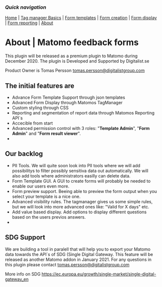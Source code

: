 ### *Quick navigation*

[Home](./index.md) | [Tag manager Basics](./tag-manager-basics.md) | [Form templates](./form-templates.md) | [Form creation](./form-creation.md) | [Form display](./form-display.md) | [Form reporting](./form-reporting.md) | [About](./about.md)

# About | Matomo feedback forms
This plugin will be released as a premium plugin to Matomo during December 2020.
The plugin is Developed and Supported by Digitalist.se

Product Owner is Tomas Persson
tomas.persson@digitalistgroup.com

## The initial features are
- Advance Form Template Support through json templates
- Advanced Form Display through Matomos TagManager
- Custom styling through CSS
- Reporting and segmentation of report data through Matomos Reporting API´s
- Accecible from start
- Advanced permission control with 3 roles: "**Template Admin**",  "**Form Admin**" and  "**Form result viewer**".
- 


## Our backlog
- PII Tools. We will quite soon look into PII tools where we will add possibilitys to filter possibly sensitiva data out automatically. We will also add tools where administrators easilly can delete data.
- Form Template GUI. A GUI to create forms will probably be needed to enable our users even more.
- Form preview support. Beeing able to preview the form output when you select your template is a nice one.
- Advanced visibility rules. The tagmanager gives us some simple rules, but we will look into more advanced ones like: "Valid for X days" etc.
- Add value based display. Add options to display different questions based on the users previos answers.
- 

## SDG Support
We are building a tool in paralell that will help you to export your Matomo data towards the API´s of SDG (Single Digital Gateway. 
This feature will be released as another Matomo addon in January 2021. 
For any questions in this plugin please contact tomas.persson@digitalistgroup.com

More info on SDG
https://ec.europa.eu/growth/single-market/single-digital-gateway_en

